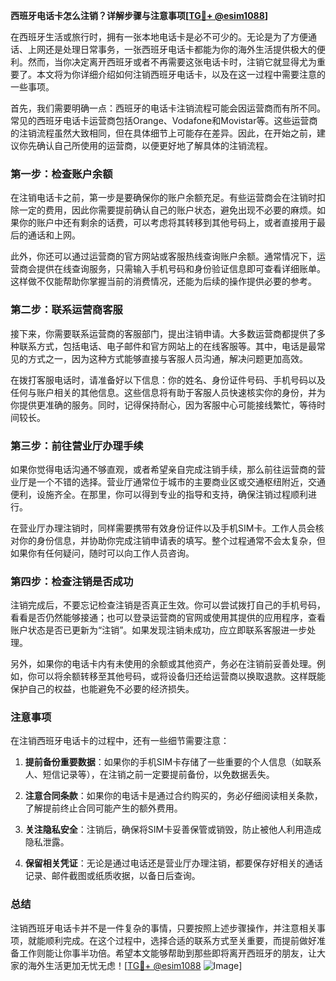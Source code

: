 **西班牙电话卡怎么注销？详解步骤与注意事项[[TG💪+ @esim1088](https://t.me/s/esim1088)]**

在西班牙生活或旅行时，拥有一张本地电话卡是必不可少的。无论是为了方便通话、上网还是处理日常事务，一张西班牙电话卡都能为你的海外生活提供极大的便利。然而，当你决定离开西班牙或者不再需要这张电话卡时，注销它就显得尤为重要了。本文将为你详细介绍如何注销西班牙电话卡，以及在这一过程中需要注意的一些事项。

首先，我们需要明确一点：西班牙的电话卡注销流程可能会因运营商而有所不同。常见的西班牙电话卡运营商包括Orange、Vodafone和Movistar等。这些运营商的注销流程虽然大致相同，但在具体细节上可能存在差异。因此，在开始之前，建议你先确认自己所使用的运营商，以便更好地了解具体的注销流程。

### 第一步：检查账户余额

在注销电话卡之前，第一步是要确保你的账户余额充足。有些运营商会在注销时扣除一定的费用，因此你需要提前确认自己的账户状态，避免出现不必要的麻烦。如果你的账户中还有剩余的话费，可以考虑将其转移到其他号码上，或者直接用于最后的通话和上网。

此外，你还可以通过运营商的官方网站或客服热线查询账户余额。通常情况下，运营商会提供在线查询服务，只需输入手机号码和身份验证信息即可查看详细账单。这样做不仅能帮助你掌握当前的消费情况，还能为后续的操作提供必要的参考。

### 第二步：联系运营商客服

接下来，你需要联系运营商的客服部门，提出注销申请。大多数运营商都提供了多种联系方式，包括电话、电子邮件和官方网站上的在线客服等。其中，电话是最常见的方式之一，因为这种方式能够直接与客服人员沟通，解决问题更加高效。

在拨打客服电话时，请准备好以下信息：你的姓名、身份证件号码、手机号码以及任何与账户相关的其他信息。这些信息将有助于客服人员快速核实你的身份，并为你提供更准确的服务。同时，记得保持耐心，因为客服中心可能接线繁忙，等待时间较长。

### 第三步：前往营业厅办理手续

如果你觉得电话沟通不够直观，或者希望亲自完成注销手续，那么前往运营商的营业厅是一个不错的选择。营业厅通常位于城市的主要商业区或交通枢纽附近，交通便利，设施齐全。在那里，你可以得到专业的指导和支持，确保注销过程顺利进行。

在营业厅办理注销时，同样需要携带有效身份证件以及手机SIM卡。工作人员会核对你的身份信息，并协助你完成注销申请表的填写。整个过程通常不会太复杂，但如果你有任何疑问，随时可以向工作人员咨询。

### 第四步：检查注销是否成功

注销完成后，不要忘记检查注销是否真正生效。你可以尝试拨打自己的手机号码，看看是否仍然能够接通；也可以登录运营商的官网或使用其提供的应用程序，查看账户状态是否已更新为“注销”。如果发现注销未成功，应立即联系客服进一步处理。

另外，如果你的电话卡内有未使用的余额或其他资产，务必在注销前妥善处理。例如，你可以将余额转移至其他号码，或将设备归还给运营商以换取退款。这样既能保护自己的权益，也能避免不必要的经济损失。

### 注意事项

在注销西班牙电话卡的过程中，还有一些细节需要注意：

1. **提前备份重要数据**：如果你的手机SIM卡存储了一些重要的个人信息（如联系人、短信记录等），在注销之前一定要提前备份，以免数据丢失。
   
2. **注意合同条款**：如果你的电话卡是通过合约购买的，务必仔细阅读相关条款，了解提前终止合同可能产生的额外费用。

3. **关注隐私安全**：注销后，确保将SIM卡妥善保管或销毁，防止被他人利用造成隐私泄露。

4. **保留相关凭证**：无论是通过电话还是营业厅办理注销，都要保存好相关的通话记录、邮件截图或纸质收据，以备日后查询。

### 总结

注销西班牙电话卡并不是一件复杂的事情，只要按照上述步骤操作，并注意相关事项，就能顺利完成。在这个过程中，选择合适的联系方式至关重要，而提前做好准备工作则能让你事半功倍。希望本文能够帮助到那些即将离开西班牙的朋友，让大家的海外生活更加无忧无虑！[[TG💪+ @esim1088](https://t.me/s/esim1088) ![Image](https://i.postimg.cc/4NQfJmqS/Snipaste-2025-05-13-00-14-12.png)]